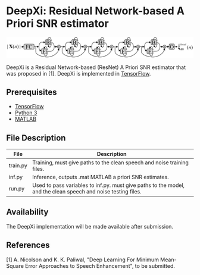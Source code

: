 # DeepXi: Residual Network-based A Priori SNR estimator

![](./fig.png "My crude attempt at drawing Renee French's Go Gopher.")


DeepXi is a Residual Network-based (ResNet) A Priori SNR estimator that was proposed in [1]. DeepXi is implemented in [TensorFlow](https://www.tensorflow.org/). 

## Prerequisites
* [TensorFlow](https://www.tensorflow.org/)
* [Python 3](https://www.python.org/)
* [MATLAB](https://www.mathworks.com/products/matlab.html)

## File Description
File | Description
--------| -----------  
train.py | Training, must give paths to the clean speech and noise training files.
inf.py | Inference, outputs .mat MATLAB a priori SNR estimates.
run.py | Used to pass variables to inf.py. must give paths to the model, and the clean speech and noise testing files.

## Availability
The DeepXi implementation will be made available after submission.

## References
[1] A. Nicolson and K. K. Paliwal, "Deep Learning For Minimum Mean-Square Error Approaches to Speech Enhancement", to be submitted.
